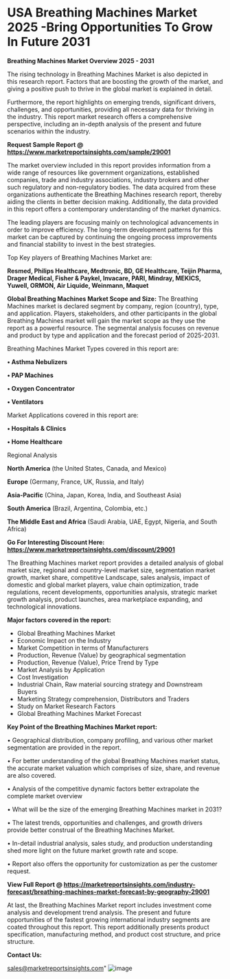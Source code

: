 # USA Breathing Machines Market 2025 -Bring Opportunities To Grow In Future 2031

<Strong> Breathing Machines Market Overview 2025 - 2031</strong>

The rising technology in Breathing Machines Market is also depicted in this research report. Factors that are boosting the growth of the market, and giving a positive push to thrive in the global market is explained in detail.

Furthermore, the report highlights on emerging trends, significant drivers, challenges, and opportunities, providing all necessary data for thriving in the industry. This report market research offers a comprehensive perspective, including an in-depth analysis of the present and future scenarios within the industry.

<strong>Request Sample Report @ <a href=https://www.marketreportsinsights.com/sample/29001>https://www.marketreportsinsights.com/sample/29001</a></strong>

The market overview included in this report provides information from a wide range of resources like government organizations, established companies, trade and industry associations, industry brokers and other such regulatory and non-regulatory bodies. The data acquired from these organizations authenticate the Breathing Machines research report, thereby aiding the clients in better decision making. Additionally, the data provided in this report offers a contemporary understanding of the market dynamics.

The leading players are focusing mainly on technological advancements in order to improve efficiency. The long-term development patterns for this market can be captured by continuing the ongoing process improvements and financial stability to invest in the best strategies.

Top Key players of Breathing Machines Market are:

<strong>Resmed, Philips Healthcare, Medtronic, BD, GE Healthcare, Teijin Pharma, Drager Medical, Fisher & Paykel, Invacare, PARI, Mindray, MEKICS, Yuwell, ORMON, Air Liquide, Weinmann, Maquet</strong>

<strong><b>Global Breathing Machines Market Scope and Size:</b></strong>
The Breathing Machines market is declared segment by company, region (country), type, and application. Players, stakeholders, and other participants in the global Breathing Machines market will gain the market scope as they use the report as a powerful resource. The segmental analysis focuses on revenue and product by type and application and the forecast period of 2025-2031.

Breathing Machines Market Types covered in this report are:

<strong>• Asthma Nebulizers

• PAP Machines

• Oxygen Concentrator

• Ventilators</strong>

Market Applications covered in this report are:

<strong>• Hospitals & Clinics

• Home Healthcare</strong> 

Regional Analysis

<strong>North America</strong> (the United States, Canada, and Mexico)

<strong>Europe</strong> (Germany, France, UK, Russia, and Italy)

<strong>Asia-Pacific</strong> (China, Japan, Korea, India, and Southeast Asia)

<strong>South America</strong> (Brazil, Argentina, Colombia, etc.)

<strong>The Middle East and Africa</strong> (Saudi Arabia, UAE, Egypt, Nigeria, and South Africa)

<strong>Go For Interesting Discount Here: <a href=https://www.marketreportsinsights.com/discount/29001>https://www.marketreportsinsights.com/discount/29001</a></strong>

The Breathing Machines market report provides a detailed analysis of global market size, regional and country-level market size, segmentation market growth, market share, competitive Landscape, sales analysis, impact of domestic and global market players, value chain optimization, trade regulations, recent developments, opportunities analysis, strategic market growth analysis, product launches, area marketplace expanding, and technological innovations.

<strong><b>Major factors covered in the report:</b></strong>
<ul>
  <li>Global Breathing Machines Market </li>
  <li>Economic Impact on the Industry</li>
  <li>Market Competition in terms of Manufacturers</li>
  <li>Production, Revenue (Value) by geographical segmentation</li>
  <li>Production, Revenue (Value), Price Trend by Type</li>
  <li>Market Analysis by Application</li>
  <li>Cost Investigation</li>
  <li>Industrial Chain, Raw material sourcing strategy and Downstream Buyers</li>
  <li>Marketing Strategy comprehension, Distributors and Traders</li>
  <li>Study on Market Research Factors</li>
  <li>Global Breathing Machines Market Forecast</li>
</ul>

<strong><b>Key Point of the Breathing Machines Market report:</b></strong>

• Geographical distribution, company profiling, and various other market segmentation are provided in the report.

• For better understanding of the global Breathing Machines market status, the accurate market valuation which comprises of size, share, and revenue are also covered.

• Analysis of the competitive dynamic factors better extrapolate the complete market overview

• What will be the size of the emerging Breathing Machines market in 2031?

• The latest trends, opportunities and challenges, and growth drivers provide better construal of the Breathing Machines Market.

• In-detail industrial analysis, sales study, and production understanding shed more light on the future market growth rate and scope.

• Report also offers the opportunity for customization as per the customer request.

<strong><b>View Full Report @ <a href=https://marketreportsinsights.com/industry-forecast/breathing-machines-market-forecast-by-geography-29001>https://marketreportsinsights.com/industry-forecast/breathing-machines-market-forecast-by-geography-29001</a></b></strong>


At last, the Breathing Machines Market report includes investment come analysis and development trend analysis. The present and future opportunities of the fastest growing international industry segments are coated throughout this report. This report additionally presents product specification, manufacturing method, and product cost structure, and price structure.

<strong>Contact Us:</strong>

sales@marketreportsinsights.com"
![image](https://github.com/user-attachments/assets/27789e1b-f8d8-4114-844a-228c25e07fc8)
